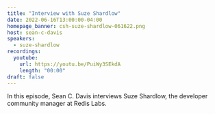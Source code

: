 ```yaml
---
title: "Interview with Suze Shardlow"
date: 2022-06-16T13:00:00-04:00
homepage_banner: csh-suze-shardlow-061622.png
host: sean-c-davis
speakers:
  - suze-shardlow
recordings:
  youtube:
    url: https://youtu.be/PuiWy3SEkdA
    length: "00:00"
draft: false
---
```


In this episode, Sean C. Davis interviews Suze Shardlow, the developer community manager at Redis Labs.
